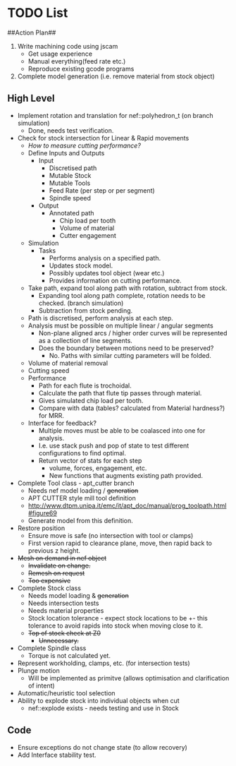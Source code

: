 # TODO List #

##Action Plan##
 1. Write machining code using jscam
    * Get usage experience
    * Manual everything(feed rate etc.)
    * Reproduce existing gcode programs
 2. Complete model generation (i.e. remove material from stock object)

## High Level ##
 * Implement rotation and translation for nef::polyhedron_t (on branch simulation)
    - Done, needs test verification.
 * Check for stock intersection for Linear & Rapid movements
    - *How to measure cutting performance?*
    - Define Inputs and Outputs
       - Input
          - Discretised path
          - Mutable Stock
          - Mutable Tools
          - Feed Rate (per step or per segment)
          - Spindle speed
       - Output
          - Annotated path
             - Chip load per tooth
             - Volume of material
             - Cutter engagement
    - Simulation
       - Tasks
          - Performs analysis on a specified path.
          - Updates stock model.
          - Possibly updates tool object (wear etc.)
          - Provides information on cutting performance.
    - Take path, expand tool along path with rotation, subtract from stock.
       - Expanding tool along path complete, rotation needs to be checked. (branch simulation)
       - Subtraction from stock pending.
    - Path is discretised, perform analysis at each step.
    - Analysis must be possible on multiple linear / angular segments
       - Non-plane aligned arcs / higher order curves will be represented as a collection of line segments.
       - Does the boundary between motions need to be preserved?
          - No. Paths with similar cutting parameters will be folded.
    - Volume of material removal
    - Cutting speed
    - Performance
       - Path for each flute is trochoidal. 
       - Calculate the path that flute tip passes through material.
       - Gives simulated chip load per tooth.
       - Compare with data (tables? calculated from Material hardness?) for MRR.
    - Interface for feedback?
       - Multiple moves must be able to be coalasced into one for analysis.
       - I.e. use stack push and pop of state to test different configurations to find optimal.
       - Return vector of stats for each step
          - volume, forces, engagement, etc.
          - New functions that augments existing path provided.
 * Complete Tool class - apt_cutter branch
    - Needs nef model loading / ~~generation~~
    - APT CUTTER style mill tool definition
    - http://www.dtpm.unipa.it/emc/it/apt_doc/manual/prog_toolpath.html#figure69
    - Generate model from this definition.
 * Restore position
    - Ensure move is safe (no intersection with tool or clamps)
    - First version rapid to clearance plane, move, then rapid back to previous z height.
 * ~~Mesh on demand in nef object~~
    - ~~Invalidate on change.~~
    - ~~Remesh on request~~
    - ~~Too expensive~~
 * Complete Stock class
    - Needs model loading & ~~generation~~
    - Needs intersection tests
    - Needs material properties
    - Stock location tolerance - expect stock locations to be +- this tolerance to avoid rapids into stock when moving close to it.
    - ~~Top of stock check at Z0~~
       - ~~Unnecessary.~~
 * Complete Spindle class
    - Torque is not calculated yet.
 * Represent workholding, clamps, etc. (for intersection tests)
 * Plunge motion
    * Will be implemented as primitve (allows optimisation and clarification of intent)
 * Automatic/heuristic tool selection
 * Ability to explode stock into individual objects when cut
    - nef::explode exists - needs testing and use in Stock

## Code ##
 * Ensure exceptions do not change state (to allow recovery)
 * Add Interface stability test.
